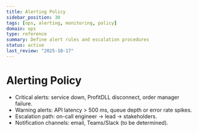```yaml
---
title: Alerting Policy
sidebar_position: 30
tags: [ops, alerting, monitoring, policy]
domain: ops
type: reference
summary: Define alert rules and escalation procedures
status: active
last_review: "2025-10-17"
---
```


# Alerting Policy

- Critical alerts: service down, ProfitDLL disconnect, order manager failure.
- Warning alerts: API latency > 500 ms, queue depth or error rate spikes.
- Escalation path: on-call engineer -> lead -> stakeholders.
- Notification channels: email, Teams/Slack (to be determined).